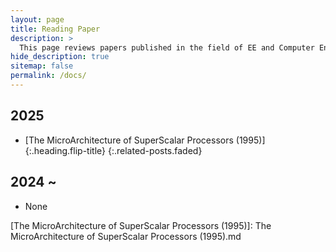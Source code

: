 ```yaml
---
layout: page
title: Reading Paper
description: >
  This page reviews papers published in the field of EE and Computer Engineering.
hide_description: true
sitemap: false
permalink: /docs/
---
```


<!-- Here you should be able to find everything you need to know to accomplish the most common tasks when blogging with Hydejack.

While this manual tries to be beginner-friendly, as a user of Jekyll it is assumed that you are comfortable running shell commands and editing text files.
{:.note} -->


## 2025
* [The MicroArchitecture of SuperScalar Processors (1995)]{:.heading.flip-title}
{:.related-posts.faded}

## 2024 ~ 
* None

[The MicroArchitecture of SuperScalar Processors (1995)]: The MicroArchitecture of SuperScalar Processors (1995).md


